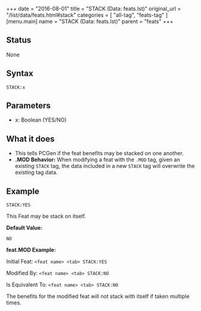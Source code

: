 +++
date = "2016-08-01"
title = "STACK (Data: feats.lst)"
original_url = "/list/data/feats.html#stack"
categories = [ "all-tag", "feats-tag" ]
[menu.main]
    name = "STACK (Data: feats.lst)"
    parent = "feats"
+++

## Status

None

## Syntax

`STACK:x`

## Parameters

-   x: Boolean (YES/NO)



What it does
------------

-   This tells PCGen if the feat benefits may be stacked on one another.
-   **.MOD Behavior:** When modifying a feat with the `.MOD` tag, given
    an existing `STACK` tag, the data included in a new `STACK` tag will
    overwrite the existing tag data.

Example
-------

`STACK:YES`

This Feat may be stack on itself.

**Default Value:**

`NO`

**feat.MOD Example:**

Initial Feat: `<feat name> <tab> STACK:YES`

Modified By: `<feat name> <tab> STACK:NO`

Is Equivalent To: `<feat name> <tab> STACK:NO`

The benefits for the modified feat will not stack with itself if taken
multiple times.

